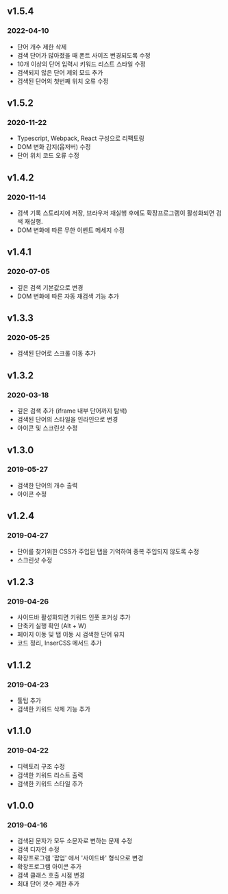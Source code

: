 ## v1.5.4

### 2022-04-10

- 단어 개수 제한 삭제
- 검색 단어가 많아졌을 때 폰트 사이즈 변경되도록 수정
- 10개 이상의 단어 입력시 키워드 리스트 스타일 수정
- 검색되지 않은 단어 제외 모드 추가
- 검색된 단어의 첫번째 위치 오류 수정

## v1.5.2

### 2020-11-22

- Typescript, Webpack, React 구성으로 리팩토링
- DOM 변화 감지(옵저버) 수정
- 단어 위치 코드 오류 수정

## v1.4.2

### 2020-11-14

- 검색 기록 스토리지에 저장, 브라우저 재실행 후에도 확장프로그램이 활성화되면 검색 재실행.
- DOM 변화에 따른 무한 이벤트 메세지 수정

## v1.4.1

### 2020-07-05

- 깊은 검색 기본값으로 변경
- DOM 변화에 따른 자동 재검색 기능 추가

## v1.3.3

### 2020-05-25

- 검색된 단어로 스크롤 이동 추가

## v1.3.2

### 2020-03-18

- 깊은 검색 추가 (iframe 내부 단어까지 탐색)
- 검색된 단어의 스타일을 인라인으로 변경
- 아이콘 및 스크린샷 수정

## v1.3.0

### 2019-05-27

- 검색한 단어의 개수 출력
- 아이콘 수정

## v1.2.4

### 2019-04-27

- 단어를 찾기위한 CSS가 주입된 탭을 기억하여 중복 주입되지 않도록 수정
- 스크린샷 수정

## v1.2.3

### 2019-04-26

- 사이드바 활성화되면 키워드 인풋 포커싱 추가
- 단축키 실행 확인 (Alt + W)
- 페이지 이동 및 탭 이동 시 검색한 단어 유지
- 코드 정리, InserCSS 메서드 추가

## v1.1.2

### 2019-04-23

- 툴팁 추가
- 검색한 키워드 삭제 기능 추가

## v1.1.0

### 2019-04-22

- 디렉토리 구조 수정
- 검색한 키워드 리스트 출력
- 검색한 키워드 스타일 추가

## v1.0.0

### 2019-04-16

- 검색된 문자가 모두 소문자로 변하는 문제 수정
- 검색 디자인 수정
- 확장프로그램 '팝업' 에서 '사이드바' 형식으로 변경
- 확장프로그램 아이콘 추가
- 검색 클래스 호출 시점 변경
- 최대 단어 갯수 제한 추가
